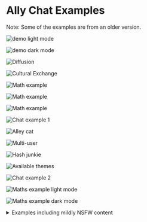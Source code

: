 # Ally Chat Examples

Note: Some of the examples are from an older version.

![demo light mode](demo-light.png)

![demo dark mode](demo-dark.png)

![Diffusion](diffusion.png)

![Cultural Exchange](exchange.png)

![Math example](models.png)

![Math example](photos.png)

![Math example](math.png)

![Chat example 1](ally_chat_0.png)

![Alley cat](alley-cat.png)

![Multi-user](ally1.png)

![Hash junkie](hashjunkie.png)

![Available themes](themes.jpg)

![Chat example 2](ally_chat_1.png)

![Maths example light mode](math-light-mode.png)

![Maths example dark mode](math-dark-mode.png)

<details>
<summary>Examples including mildly NSFW content</summary>

![not really violence](violence.png)

![Chat example 3](ally_chat_2.png)

![Chat example 4](ally_chat_3.png)
</details>
